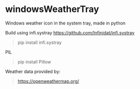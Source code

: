 # windowsWeatherTray
Windows weather icon in the system tray, made in python

Build using infi.systray
https://github.com/Infinidat/infi.systray
> pip install infi.systray

PIL
> pip install Pillow

Weather data provided by:
> https://openweathermap.org/
